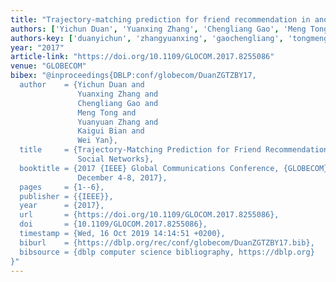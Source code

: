 ```yaml
---
title: "Trajectory-matching prediction for friend recommendation in anonymous social networks"
authors: ['Yichun Duan', 'Yuanxing Zhang', 'Chengliang Gao', 'Meng Tong', 'Yuanyuan Zhang', 'Kaigui Bian', 'Wei Yan']
authors-key: ['duanyichun', 'zhangyuanxing', 'gaochengliang', 'tongmeng', 'zhangyuanyuan', 'biankaigui', 'yanwei']
year: "2017"
article-link: "https://doi.org/10.1109/GLOCOM.2017.8255086"
venue: "GLOBECOM"
bibex: "@inproceedings{DBLP:conf/globecom/DuanZGTZBY17,
  author    = {Yichun Duan and
               Yuanxing Zhang and
               Chengliang Gao and
               Meng Tong and
               Yuanyuan Zhang and
               Kaigui Bian and
               Wei Yan},
  title     = {Trajectory-Matching Prediction for Friend Recommendation in Anonymous
               Social Networks},
  booktitle = {2017 {IEEE} Global Communications Conference, {GLOBECOM} 2017, Singapore,
               December 4-8, 2017},
  pages     = {1--6},
  publisher = {{IEEE}},
  year      = {2017},
  url       = {https://doi.org/10.1109/GLOCOM.2017.8255086},
  doi       = {10.1109/GLOCOM.2017.8255086},
  timestamp = {Wed, 16 Oct 2019 14:14:51 +0200},
  biburl    = {https://dblp.org/rec/conf/globecom/DuanZGTZBY17.bib},
  bibsource = {dblp computer science bibliography, https://dblp.org}
}"
---
```

